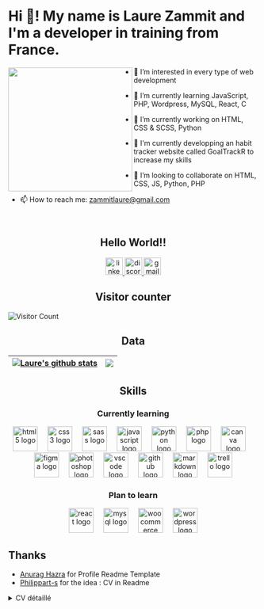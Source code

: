 <h1 align="left">Hi 👋! My name is Laure Zammit and I'm a developer in training from France.</h1>

<img align="left" height="250" src="https://res.cloudinary.com/practicaldev/image/fetch/s--O0u1bNHs--/c_limit%2Cf_auto%2Cfl_progressive%2Cq_66%2Cw_880/https://miro.medium.com/max/1400/0%2APXf5ge7QCN9Ga_CL.gif"  />

<div>
  
- 👀 I’m interested in every type of web development

- 🌱 I’m currently learning JavaScript, PHP, Wordpress, MySQL, React, C
- 🔭 I’m currently working on HTML, CSS & SCSS, Python
- 💪 I'm currently developping an habit tracker website called GoalTrackR to increase my skills

- 🤝 I’m looking to collaborate on HTML, CSS, JS, Python, PHP

<!-- - 🤔 I’m looking for help with ... -->
<!-- - 💬 Ask me about ... -->
- 📫 How to reach me: zammitlaure@gmail.com
</div>

<br>

<h2 align="center">Hello World!!</h2>

<div align="center">
  <a href="https://www.linkedin.com/in/laure-zammit-84a3b3150/" target="_blank">
    <img src="https://img.shields.io/static/v1?message=LinkedIn&logo=linkedin&label=&color=0077B5&logoColor=white&labelColor=&style=for-the-badge" height="35" alt="linkedin logo"  />
  </a>
  <a href="._loly_." target="_blank">
    <img src="https://img.shields.io/static/v1?message=Discord&logo=discord&label=&color=7289DA&logoColor=white&labelColor=&style=for-the-badge" height="35" alt="discord logo"  />
  </a>
  <a href="zammitlaure@gmail.com" target="_blank">
    <img src="https://img.shields.io/static/v1?message=Gmail&logo=gmail&label=&color=D14836&logoColor=white&labelColor=&style=for-the-badge" height="35" alt="gmail logo"  />
  </a>
</div>


<h2 align="center">Visitor counter</h2>

![Visitor Count](https://profile-counter.glitch.me/{LaureZammit}/count.svg)

<h2 align="center"> Data </h2>

<div align="center">

  | <a href="https://github.com/LaureZammit/github-readme-stats"><img align="center" src="https://github-readme-stats.vercel.app/api?username=LaureZammit&show_icons=true&include_all_commits=true&theme=buefy&hide_border=true" alt="Laure's github stats" /></a> | <a href="https://github.com/LaureZammit/github-readme-stats"><img align="center" src="https://github-readme-stats.vercel.app/api/top-langs/?username=LaureZammit&layout=compact&theme=buefy&hide_border=true" /></a> |
| ------------- | ------------- |

</div>

##

<h2 align="center"> Skills </h2>

<div align="center">
<h3>Currently learning</h3>
<img src="https://cdn.jsdelivr.net/gh/devicons/devicon/icons/html5/html5-original.svg" height="50" alt="html5 logo"  /> <img width="12" /> <img src="https://cdn.jsdelivr.net/gh/devicons/devicon/icons/css3/css3-original.svg" height="50" alt="css3 logo"  /> <img width="12" /> <img src="https://cdn.jsdelivr.net/gh/devicons/devicon/icons/sass/sass-original.svg" height="50" alt="sass logo"  /> <img width="12" /> <img src="https://cdn.jsdelivr.net/gh/devicons/devicon/icons/javascript/javascript-original.svg" height="50" alt="javascript logo"  /> <img width="12" /> <img src="https://cdn.jsdelivr.net/gh/devicons/devicon/icons/python/python-original.svg" height="50" alt="python logo"  /> <img width="12" /> <img src="https://cdn.jsdelivr.net/gh/devicons/devicon/icons/php/php-original.svg" height="50" alt="php logo"  /> <img width="12" /> <img src="https://cdn.jsdelivr.net/gh/devicons/devicon/icons/canva/canva-original.svg" height="50" alt="canva logo"  /> <img width="12" /> <img src="https://cdn.jsdelivr.net/gh/devicons/devicon/icons/figma/figma-original.svg" height="50" alt="figma logo"  /> <img width="12" /> <img src="https://cdn.jsdelivr.net/gh/devicons/devicon/icons/photoshop/photoshop-plain.svg" height="50" alt="photoshop logo"  /> <img width="12" /> <img src="https://cdn.jsdelivr.net/gh/devicons/devicon/icons/vscode/vscode-original.svg" height="50" alt="vscode logo"  /> <img width="12" /> <img src="https://cdn.jsdelivr.net/gh/devicons/devicon/icons/github/github-original.svg" height="50" alt="github logo"  /> <img width="12" /> <img src="https://cdn.jsdelivr.net/gh/devicons/devicon/icons/markdown/markdown-original.svg" height="50" alt="markdown logo"  /> <img width="12" /> <img src="https://cdn.jsdelivr.net/gh/devicons/devicon/icons/trello/trello-plain.svg" height="50" alt="trello logo"  />
</div>

<div align="center">
<h3>Plan to learn</h3>
<img src="https://cdn.jsdelivr.net/gh/devicons/devicon/icons/react/react-original.svg" height="50" alt="react logo"  /> <img width="12" /> <img src="https://cdn.jsdelivr.net/gh/devicons/devicon/icons/mysql/mysql-original.svg" height="50" alt="mysql logo"  /> <img width="12" /> <img src="https://cdn.jsdelivr.net/gh/devicons/devicon/icons/woocommerce/woocommerce-original.svg" height="50" alt="woocommerce logo"  /> <img width="12" /> <img src="https://cdn.jsdelivr.net/gh/devicons/devicon/icons/wordpress/wordpress-original.svg" height="50" alt="wordpress logo"  />
</div>

##

## Thanks
* [Anurag Hazra](https://github.com/anuraghazra) for Profile Readme Template
* [Philippart-s](https://github.com/philippart-s/philippart-s/blob/main/README.md) for the idea : CV in Readme

<details>
    <summary>
        CV détaillé
    </summary>

## EXPERIENCE PROFESSIONNELLE

### 2019 - 2022 | Assitante de Direction | Pharmacie des Olives, Marseille

* Gestion administrative, commerciale
* Gestion des ressources humaines
* Gestion de la crise sanitaire COVID19

### 2017 - 2019 | Assistante de Manager | EDF-DIPDE, Marseille

* Secrétariat d'Etat-major
* Animatrice du réseau des alternantes (2018-2019)
* Soutien aux managers et gestion administrative

### 2017 - 2018 | Préparatrice en pharmacie - Temps partiel | Pharmacie des Olives, Marseille

* Gestion administrative et commerciale

### 2010 - 2017 | Préparatrice en pharmacie | Pharmacie des Olives, Marseille

* Gestion administrative et commerciale

### 2010 - 2017 | Manutentionnaire - Intérim | H&M, Marseille

## FORMATION

### 2023 | Développement Web | La Plateforme, Brignoles

* Langages informatiques
<div align="left">
<img src="https://cdn.jsdelivr.net/gh/devicons/devicon/icons/html5/html5-original.svg" height="20" alt="html5 logo"  /> <img src="https://cdn.jsdelivr.net/gh/devicons/devicon/icons/css3/css3-original.svg" height="20" alt="css3 logo"  /> <img src="https://cdn.jsdelivr.net/gh/devicons/devicon/icons/sass/sass-original.svg" height="20" alt="sass logo"  /> <img src="https://cdn.jsdelivr.net/gh/devicons/devicon/icons/javascript/javascript-original.svg" height="20" alt="javascript logo"  /> <img src="https://cdn.jsdelivr.net/gh/devicons/devicon/icons/python/python-original.svg" height="20" alt="python logo"  /> <img src="https://cdn.jsdelivr.net/gh/devicons/devicon/icons/php/php-original.svg" height="20" alt="php logo"  /> <img src="https://cdn.jsdelivr.net/gh/devicons/devicon/icons/mysql/mysql-original.svg" height="20" alt="mysql logo"  />  <img src="https://cdn.jsdelivr.net/gh/devicons/devicon/icons/figma/figma-original.svg" height="20" alt="figma logo"  /> <img src="https://cdn.jsdelivr.net/gh/devicons/devicon/icons/woocommerce/woocommerce-original.svg" height="20" alt="woocommerce logo"  /> <img src="https://cdn.jsdelivr.net/gh/devicons/devicon/icons/wordpress/wordpress-original.svg" height="20" alt="wordpress logo"  /> <img src="https://cdn.jsdelivr.net/gh/devicons/devicon/icons/vscode/vscode-original.svg" height="20" alt="vscode logo"  /> <img src="https://cdn.jsdelivr.net/gh/devicons/devicon/icons/github/github-original.svg" height="20" alt="github logo"  /> <img src="https://cdn.jsdelivr.net/gh/devicons/devicon/icons/markdown/markdown-original.svg" height="20" alt="markdown logo"  />
</div>

### 2017 - 2019 | BTS Assistante de manager, Institut La Forbine, Aubagne
* Alternance

### 2010 - 2012 | BP Préparatrice en pharmacie, CFA Marseille
* Alternance

### Langues

* FR : Langue maternelle
* EN : Niveau B1, pratique occasionnelle
  
</details>
